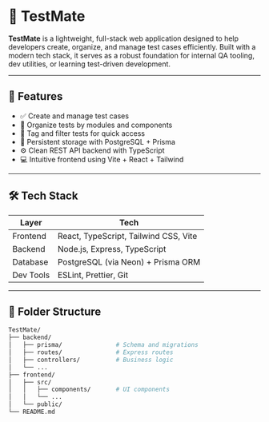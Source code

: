 # 🧪 TestMate

**TestMate** is a lightweight, full-stack web application designed to help developers create, organize, and manage test cases efficiently. Built with a modern tech stack, it serves as a robust foundation for internal QA tooling, dev utilities, or learning test-driven development.

---

## 🚀 Features

- ✅ Create and manage test cases
- 📁 Organize tests by modules and components
- 📌 Tag and filter tests for quick access
- 💾 Persistent storage with PostgreSQL + Prisma
- ⚙️ Clean REST API backend with TypeScript
- 💻 Intuitive frontend using Vite + React + Tailwind

---

## 🛠️ Tech Stack

| Layer     | Tech                                      |
|-----------|-------------------------------------------|
| Frontend  | React, TypeScript, Tailwind CSS, Vite     |
| Backend   | Node.js, Express, TypeScript              |
| Database  | PostgreSQL (via Neon) + Prisma ORM        |
| Dev Tools | ESLint, Prettier, Git                     |

---

## 📂 Folder Structure

```bash
TestMate/
├── backend/
│   ├── prisma/               # Schema and migrations
│   ├── routes/               # Express routes
│   ├── controllers/          # Business logic
│   └── ...
├── frontend/
│   ├── src/
│   │   ├── components/       # UI components
│   │   └── ...
│   └── public/
└── README.md
